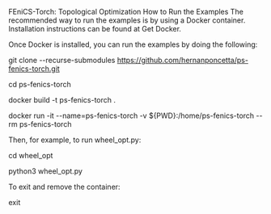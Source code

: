 FEniCS-Torch: Topological Optimization
How to Run the Examples
The recommended way to run the examples is by using a Docker container. Installation instructions can be found at Get Docker.

Once Docker is installed, you can run the examples by doing the following:

git clone --recurse-submodules https://github.com/hernanponcetta/ps-fenics-torch.git

cd ps-fenics-torch

docker build -t ps-fenics-torch .

docker run -it --name=ps-fenics-torch -v ${PWD}:/home/ps-fenics-torch --rm ps-fenics-torch

Then, for example, to run wheel_opt.py:

cd wheel_opt

python3 wheel_opt.py

To exit and remove the container:

exit
